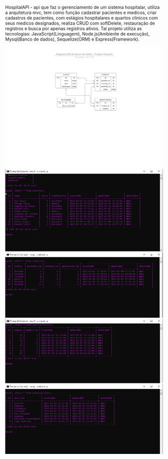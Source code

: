 HospitalAPI - api que faz o gerenciamento de um sistema hospitalar, utiliza a arquitetura mvc, tem como função cadastrar pacientes e medicos, criar cadastros de pacientes, com estágios hospitalares e quartos clinicos com seus medicos designados, realiza CRUD com softDelete, restauração de registros e busca por apenas registros ativos. Tal projeto utiliza as tecnologias: JavaScript(Linguagem), Node.js(Ambiente de execução), Mysql(Banco de dados), Sequelize(ORM) e Express(Framework).


<img src="./imgs/Diagrama ER de banco de dados - Projeto Hospital.png"/>  
    <img src="./imgs/usuariosTable.PNG"/>
    <img src="./imgs/cadastrosTable.PNG"/>
    <img src="./imgs/quartosClinicosTable.PNG"/>
    <img src="./imgs/est_hospitalaresTable.PNG">   

